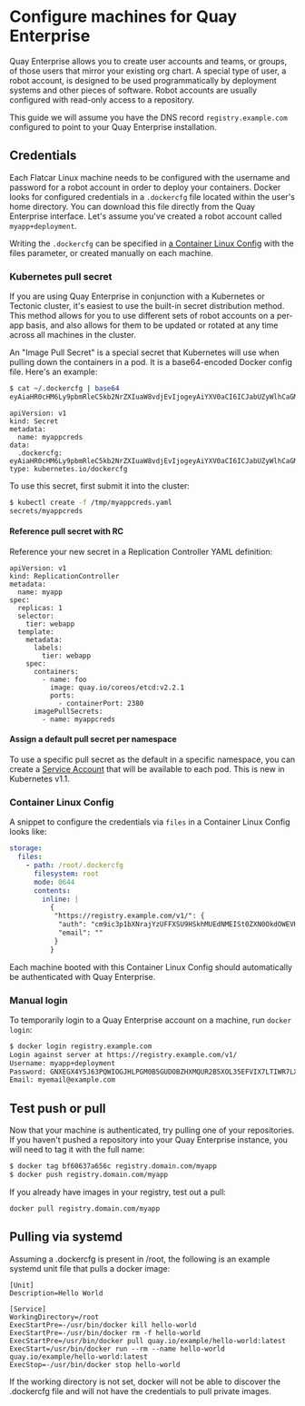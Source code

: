 # Configure machines for Quay Enterprise

Quay Enterprise allows you to create user accounts and teams, or groups, of those users that mirror your existing org chart. A special type of user, a robot account, is designed to be used programmatically by deployment systems and other pieces of software. Robot accounts are usually configured with read-only access to a repository.

This guide we will assume you have the DNS record `registry.example.com` configured to point to your Quay Enterprise installation.

## Credentials

Each Flatcar Linux machine needs to be configured with the username and password for a robot account in order to deploy your containers. Docker looks for configured credentials in a `.dockercfg` file located within the user's home directory. You can download this file directly from the Quay Enterprise interface. Let's assume you've created a robot account called `myapp+deployment`.

Writing the `.dockercfg` can be specified in [a Container Linux Config](../os/provisioning.md) with the files parameter, or created manually on each machine.

### Kubernetes pull secret

If you are using Quay Enterprise in conjunction with a Kubernetes or Tectonic cluster, it's easiest to use the built-in secret distribution method. This method allows for you to use different sets of robot accounts on a per-app basis, and also allows for them to be updated or rotated at any time across all machines in the cluster.

An "Image Pull Secret" is a special secret that Kubernetes will use when pulling down the containers in a pod. It is a base64-encoded Docker config file. Here's an example:

```sh
$ cat ~/.dockercfg | base64
eyAiaHR0cHM6Ly9pbmRleC5kb2NrZXIuaW8vdjEvIjogeyAiYXV0aCI6ICJabUZyWlhCaGMzTjNiM0prTVRJSyIsICJlbWFpbCI6ICJqZG9lQGV4YW1wbGUuY29tIiB9IH0K
```

```
apiVersion: v1
kind: Secret
metadata:
  name: myappcreds
data:
  .dockercfg: eyAiaHR0cHM6Ly9pbmRleC5kb2NrZXIuaW8vdjEvIjogeyAiYXV0aCI6ICJabUZyWlhCaGMzTjNiM0prTVRJSyIsICJlbWFpbCI6ICJqZG9lQGV4YW1wbGUuY29tIiB9IH0K
type: kubernetes.io/dockercfg
```

To use this secret, first submit it into the cluster:

```sh
$ kubectl create -f /tmp/myappcreds.yaml
secrets/myappcreds
```

#### Reference pull secret with RC

Reference your new secret in a Replication Controller YAML definition:

```
apiVersion: v1
kind: ReplicationController
metadata:
  name: myapp
spec:
  replicas: 1
  selector:
    tier: webapp
  template:
    metadata:
      labels:
        tier: webapp
    spec:
      containers:
        - name: foo
          image: quay.io/coreos/etcd:v2.2.1
          ports:
            - containerPort: 2380
      imagePullSecrets:
        - name: myappcreds
```

#### Assign a default pull secret per namespace

To use a specific pull secret as the default in a specific namespace, you can create a [Service Account](http://kubernetes.io/docs/user-guide/service-accounts/) that will be available to each pod. This is new in Kubernetes v1.1.

### Container Linux Config

A snippet to configure the credentials via `files` in a Container Linux Config looks like:

```yaml
storage:
  files:
    - path: /root/.dockercfg
      filesystem: root
      mode: 0644
      contents:
        inline: |
          {
           "https://registry.example.com/v1/": {
            "auth": "cm9ic3p1bXNrajYzUFFXSU9HSkhMUEdNMEISt0ZXN0OkdOWEVHWDRaSFhNUVVSMkI1WE9MM1k1S1R1VET0I1RUZWSVg3TFRJV1I3TFhPMUI=",
            "email": ""
           }
          }
```

Each machine booted with this Container Linux Config should automatically be authenticated with Quay Enterprise.


### Manual login

To temporarily login to a Quay Enterprise account on a machine, run `docker login`:

```sh
$ docker login registry.example.com
Login against server at https://registry.example.com/v1/
Username: myapp+deployment
Password: GNXEGX4Y5J63PQWIOGJHLPGM0B5GUDOBZHXMQUR2B5XOL35EFVIX7LTIWR7LXO1B
Email: myemail@example.com
```

## Test push or pull

Now that your machine is authenticated, try pulling one of your repositories. If you haven't pushed a repository into your Quay Enterprise instance, you will need to tag it with the full name:

```sh
$ docker tag bf60637a656c registry.domain.com/myapp
$ docker push registry.domain.com/myapp
```

If you already have images in your registry, test out a pull:

```sh
docker pull registry.domain.com/myapp
```

## Pulling via systemd

Assuming a .dockercfg is present in /root, the following is an example systemd unit file that pulls a docker image:

```
[Unit]
Description=Hello World

[Service]
WorkingDirectory=/root
ExecStartPre=-/usr/bin/docker kill hello-world
ExecStartPre=-/usr/bin/docker rm -f hello-world
ExecStartPre=/usr/bin/docker pull quay.io/example/hello-world:latest
ExecStart=/usr/bin/docker run --rm --name hello-world quay.io/example/hello-world:latest
ExecStop=-/usr/bin/docker stop hello-world
```

If the working directory is not set, docker will not be able to discover the .dockercfg file and will not have the credentials to pull private images.
